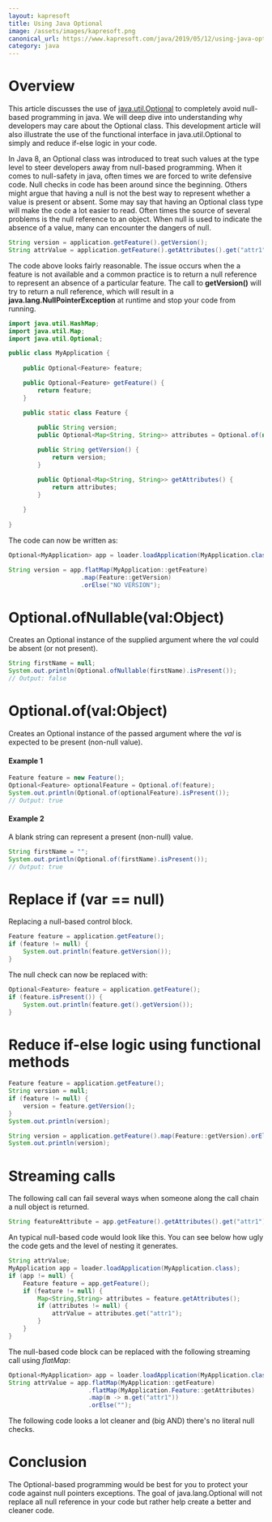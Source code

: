 ```yaml
---
layout: kapresoft
title: Using Java Optional
image: /assets/images/kapresoft.png
canonical_url: https://www.kapresoft.com/java/2019/05/12/using-java-optional.html
category: java
---
```


# Overview

This article discusses the use of [java.util.Optional](https://docs.oracle.com/javase/8/docs/api/java/util/Optional.html) to completely avoid null-based programming in java. We will deep dive into understanding why developers may care about the Optional class. This development article will also illustrate the use of the functional interface in java.util.Optional to simply and reduce if-else logic in your code.

<!--excerpt-->

In Java 8, an Optional class was introduced to treat such values at the type level to steer developers away from null-based programming.  When it comes to null-safety in java, often times we are forced to write defensive code.  Null checks in code has been around since the beginning. Others might argue that having a null is not the best way to represent whether a value is present or absent. Some may say that having an Optional class type will make the code a lot easier to read. Often times the source of several problems is the null reference to an object.  When null is used to indicate the absence of a value, many can encounter the dangers of null.

```java
String version = application.getFeature().getVersion();
String attrValue = application.getFeature().getAttributes().get("attr1");
```

The code above looks fairly reasonable.  The issue occurs when the a feature is not available and a common practice is to return a null reference to represent an absence of a particular feature. The call to __getVersion()__ will try to return a null reference, which will result in a __java.lang.NullPointerException__ at runtime and stop your code from running.

```java
import java.util.HashMap;
import java.util.Map;
import java.util.Optional;

public class MyApplication {
    
    public Optional<Feature> feature;

    public Optional<Feature> getFeature() {
        return feature;
    }

    public static class Feature {
        
        public String version;
        public Optional<Map<String, String>> attributes = Optional.of(new HashMap<>());

        public String getVersion() {
            return version;
        }

        public Optional<Map<String, String>> getAttributes() {
            return attributes;
        }
        
    }
    
}
```

The code can now be written as:

```java
Optional<MyApplication> app = loader.loadApplication(MyApplication.class);

String version = app.flatMap(MyApplication::getFeature)
                    .map(Feature::getVersion)
                    .orElse("NO VERSION");
```

# Optional.ofNullable(val:Object)

Creates an Optional instance of the supplied argument where the *val* could be absent (or not present).

```java
String firstName = null;
System.out.println(Optional.ofNullable(firstName).isPresent());
// Output: false
```

# Optional.of(val:Object)

Creates an Optional instance of the passed argument where the *val* is expected to be present (non-null value).

#### Example 1

```java
Feature feature = new Feature();
Optional<Feature> optionalFeature = Optional.of(feature); 
System.out.println(Optional.of(optionalFeature).isPresent());
// Output: true
```

#### Example 2

A blank string can represent a present (non-null) value.
```java
String firstName = "";
System.out.println(Optional.of(firstName).isPresent());
// Output: true
```

# Replace if (var == null)

Replacing a null-based control block.

```java
Feature feature = application.getFeature();
if (feature != null) {
    System.out.println(feature.getVersion());
}
```

The null check can now be replaced with:

```java
Optional<Feature> feature = application.getFeature();
if (feature.isPresent()) {
    System.out.println(feature.get().getVersion());
}
```

# Reduce if-else logic using functional methods

```java
Feature feature = application.getFeature();
String version = null;
if (feature != null) {
    version = feature.getVersion();   
}
System.out.println(version);
```

```java
String version = application.getFeature().map(Feature::getVersion).orElse("NO VERSION");
System.out.println(version);
```

# Streaming calls

The following call can fail several ways when someone along the call chain a null object is returned.
```java
String featureAttribute = app.getFeature().getAttributes().get("attr1");
```

An typical null-based code would look like this.  You can see below how ugly the code gets and the level of nesting it generates.
```java
String attrValue;
MyApplication app = loader.loadApplication(MyApplication.class);
if (app != null) {
    Feature feature = app.getFeature();
    if (feature != null) {
        Map<String,String> attributes = feature.getAttributes();
        if (attributes != null) {
            attrValue = attributes.get("attr1");
        }
    }   
}
```


The null-based code block can be replaced with the following streaming call using *flatMap*:
```java
Optional<MyApplication> app = loader.loadApplication(MyApplication.class);
String attrValue = app.flatMap(MyApplication::getFeature)
                      .flatMap(MyApplication.Feature::getAttributes)
                      .map(m -> m.get("attr1"))
                      .orElse("");
```
The following code looks a lot cleaner and (big AND) there's no literal null checks.

# Conclusion

The Optional-based programming would be best for you to protect your code against null pointers exceptions.  The goal of java.lang.Optional will not replace all null reference in your code but rather help create a better and cleaner code. 